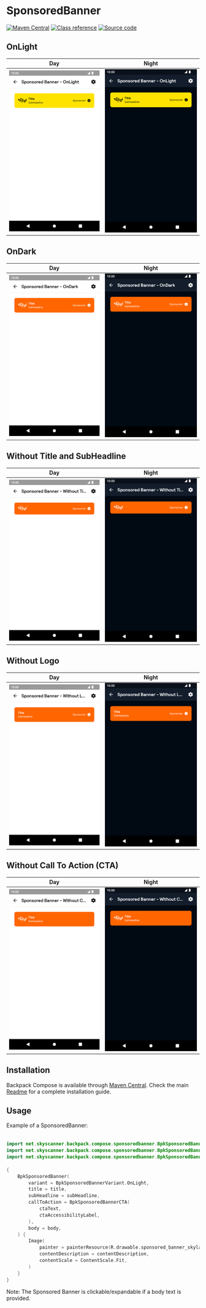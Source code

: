 # SponsoredBanner

[![Maven Central](https://img.shields.io/maven-central/v/net.skyscanner.backpack/backpack-compose)](https://search.maven.org/artifact/net.skyscanner.backpack/backpack-compose)
[![Class reference](https://img.shields.io/badge/Class%20reference-Android-blue)](https://backpack.github.io/android/backpack-compose/net.skyscanner.backpack.compose.sponsoredbanner)
[![Source code](https://img.shields.io/badge/Source%20code-GitHub-lightgrey)](https://github.com/Skyscanner/backpack-android/tree/main/backpack-compose/src/main/kotlin/net/skyscanner/backpack/compose/sponsoredbanner)

## OnLight

| Day                                                                                                                                                                               | Night                                                                                                                                                                                            |
|-----------------------------------------------------------------------------------------------------------------------------------------------------------------------------------|--------------------------------------------------------------------------------------------------------------------------------------------------------------------------------------------------|
| <img src="https://raw.githubusercontent.com/Skyscanner/backpack-android/main/docs/compose/SponsoredBanner/screenshots/onlight.png" alt="SponsoredBanner component" width="375" /> | <img src="https://raw.githubusercontent.com/Skyscanner/backpack-android/main/docs/compose/SponsoredBanner/screenshots/onlight_dm.png" alt="SponsoredBanner component - dark mode" width="375" /> |

## OnDark

| Day                                                                                                                                                                              | Night                                                                                                                                                                                           |
|----------------------------------------------------------------------------------------------------------------------------------------------------------------------------------|-------------------------------------------------------------------------------------------------------------------------------------------------------------------------------------------------|
| <img src="https://raw.githubusercontent.com/Skyscanner/backpack-android/main/docs/compose/SponsoredBanner/screenshots/ondark.png" alt="SponsoredBanner component" width="375" /> | <img src="https://raw.githubusercontent.com/Skyscanner/backpack-android/main/docs/compose/SponsoredBanner/screenshots/ondark_dm.png" alt="SponsoredBanner component - dark mode" width="375" /> |

## Without Title and SubHeadline

| Day                                                                                                                                                                                                     | Night                                                                                                                                                                                                                  |
|---------------------------------------------------------------------------------------------------------------------------------------------------------------------------------------------------------|------------------------------------------------------------------------------------------------------------------------------------------------------------------------------------------------------------------------|
| <img src="https://raw.githubusercontent.com/Skyscanner/backpack-android/main/docs/compose/SponsoredBanner/screenshots/without-title-and-subheadline.png" alt="SponsoredBanner component" width="375" /> | <img src="https://raw.githubusercontent.com/Skyscanner/backpack-android/main/docs/compose/SponsoredBanner/screenshots/without-title-and-subheadline_dm.png" alt="SponsoredBanner component - dark mode" width="375" /> |

## Without Logo

| Day                                                                                                                                                                                    | Night                                                                                                                                                                                                 |
|----------------------------------------------------------------------------------------------------------------------------------------------------------------------------------------|-------------------------------------------------------------------------------------------------------------------------------------------------------------------------------------------------------|
| <img src="https://raw.githubusercontent.com/Skyscanner/backpack-android/main/docs/compose/SponsoredBanner/screenshots/without-logo.png" alt="SponsoredBanner component" width="375" /> | <img src="https://raw.githubusercontent.com/Skyscanner/backpack-android/main/docs/compose/SponsoredBanner/screenshots/without-logo_dm.png" alt="SponsoredBanner component - dark mode" width="375" /> |

## Without Call To Action (CTA)

| Day                                                                                                                                                                                   | Night                                                                                                                                                                                                |
|---------------------------------------------------------------------------------------------------------------------------------------------------------------------------------------|------------------------------------------------------------------------------------------------------------------------------------------------------------------------------------------------------|
| <img src="https://raw.githubusercontent.com/Skyscanner/backpack-android/main/docs/compose/SponsoredBanner/screenshots/without-cta.png" alt="SponsoredBanner component" width="375" /> | <img src="https://raw.githubusercontent.com/Skyscanner/backpack-android/main/docs/compose/SponsoredBanner/screenshots/without-cta_dm.png" alt="SponsoredBanner component - dark mode" width="375" /> |

## Installation

Backpack Compose is available
through [Maven Central](https://search.maven.org/artifact/net.skyscanner.backpack/backpack-compose). Check the
main [Readme](https://github.com/skyscanner/backpack-android#installation) for a complete installation guide.

## Usage

Example of a SponsoredBanner:

```Kotlin

import net.skyscanner.backpack.compose.sponsoredbanner.BpkSponsoredBanner
import net.skyscanner.backpack.compose.sponsoredbanner.BpkSponsoredBannerCTA
import net.skyscanner.backpack.compose.sponsoredbanner.BpkSponsoredBannerVariant

{
    BpkSponsoredBanner(
        variant = BpkSponsoredBannerVariant.OnLight,
        title = title,
        subHeadline = subHeadline,
        callToAction = BpkSponsoredBannerCTA(
            ctaText,
            ctaAccessibilityLabel,
        ),
        body = body,
    ) {
        Image(
            painter = painterResource(R.drawable.sponsored_banner_skyland_white),
            contentDescription = contentDescription,
            contentScale = ContentScale.Fit,
        )
    }
}
```

Note: The Sponsored Banner is clickable/expandable if a body text is provided.

